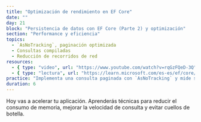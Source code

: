 ```yaml
---
title: "Optimización de rendimiento en EF Core"
date: ""
day: 21
block: "Persistencia de datos con EF Core (Parte 2) y optimización"
section: "Performance y eficiencia"
topics:
  - `AsNoTracking`, paginación optimizada
  - Consultas compiladas
  - Reducción de recorridos de red
resources:
  - { type: "video", url: "https://www.youtube.com/watch?v=rqGzFQeD-3Q" }
  - { type: "lectura", url: "https://learn.microsoft.com/es-es/ef/core/performance/" }
practice: "Implementa una consulta paginada con `AsNoTracking` y mide su rendimiento."
duration: 6
---
```


Hoy vas a acelerar tu aplicación. Aprenderás técnicas para reducir el consumo de memoria, mejorar la velocidad de consulta y evitar cuellos de botella.